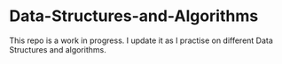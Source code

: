 # Data-Structures-and-Algorithms  
This repo is a work in progress. I update it as I practise on different Data Structures and algorithms.
